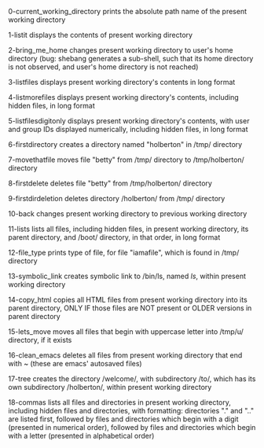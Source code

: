 0-current_working_directory
prints the absolute path name of the present working directory

1-listit
displays the contents of present working directory

2-bring_me_home
changes present working directory to user's home directory (bug: shebang generates a sub-shell, such that its home directory is not observed, and user's home directory is not reached)

3-listfiles
displays present working directory's contents in long format

4-listmorefiles
displays present working directory's contents, including hidden files, in long format

5-listfilesdigitonly
displays present working directory's contents, with user and group IDs displayed numerically, including hidden files, in long format

6-firstdirectory
creates a directory named "holberton" in /tmp/ directory

7-movethatfile
moves file "betty" from /tmp/ directory to /tmp/holberton/ directory

8-firstdelete
deletes file "betty" from /tmp/holberton/ directory

9-firstdirdeletion
deletes directory /holberton/ from /tmp/ directory

10-back
changes present working directory to previous working directory

11-lists
lists all files, including hidden files, in present working directory, its parent directory, and /boot/ directory, in that order, in long format

12-file_type
prints type of file, for file "iamafile", which is found in /tmp/ directory

13-symbolic_link
creates symbolic link to /bin/ls, named _ls_, within present working directory

14-copy_html
copies all HTML files from present working directory into its parent directory, ONLY IF those files are NOT present or OLDER versions in parent directory

15-lets_move
moves all files that begin with uppercase letter into /tmp/u/ directory, if it exists

16-clean_emacs
deletes all files from present working directory that end with ~ (these are emacs' autosaved files)

17-tree
creates the directory /welcome/, with subdirectory /to/, which has its own subdirectory /holberton/, within present working directory

18-commas
lists all files and directories in present working directory, including hidden files and directories, with formatting: directories "." and ".." are listed first, followed by files and directories which begin with a digit (presented in numerical order), followed by files and directories which begin with a letter (presented in alphabetical order)

